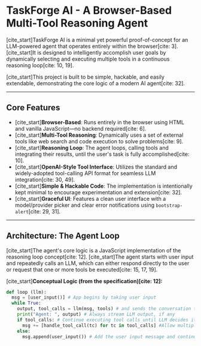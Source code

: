 # TaskForge AI - A Browser-Based Multi-Tool Reasoning Agent

[cite_start]TaskForge AI is a minimal yet powerful proof-of-concept for an LLM-powered agent that operates entirely within the browser[cite: 3]. [cite_start]It is designed to intelligently accomplish user goals by dynamically selecting and executing multiple tools in a continuous reasoning loop[cite: 10, 19].

[cite_start]This project is built to be simple, hackable, and easily extendable, demonstrating the core logic of a modern AI agent[cite: 32].

---

## Core Features

* [cite_start]**Browser-Based**: Runs entirely in the browser using HTML and vanilla JavaScript—no backend required[cite: 6].
* [cite_start]**Multi-Tool Reasoning**: Dynamically uses a set of external tools like web search and code execution to solve problems[cite: 9].
* [cite_start]**Reasoning Loop**: The agent loops, calling tools and integrating their results, until the user's task is fully accomplished[cite: 10].
* [cite_start]**OpenAI-Style Tool Interface**: Utilizes the standard and widely-adopted tool-calling API format for seamless LLM integration[cite: 30, 49].
* [cite_start]**Simple & Hackable Code**: The implementation is intentionally kept minimal to encourage experimentation and extension[cite: 32].
* [cite_start]**Graceful UI**: Features a clean user interface with a model/provider picker and clear error notifications using `bootstrap-alert`[cite: 29, 31].

---

## Architecture: The Agent Loop

[cite_start]The agent's core logic is a JavaScript implementation of the reasoning loop concept[cite: 12]. [cite_start]The agent starts with user input and repeatedly calls an LLM, which can either respond directly to the user or request that one or more tools be executed[cite: 15, 17, 19].

[cite_start]**Conceptual Logic (from the specification)[cite: 12]:**
```python
def loop (llm):
  msg = [user_input()] # App begins by taking user input
  while True:
    output, tool_calls = llm(msg, tools) # and sends the conversation tools to the LLM
    print("Agent: ", output) # Always stream LLM output, if any
    if tool_calls: # Continue executing tool calls until LLM decides it needs no more
      msg += [handle_tool_call(tc) for tc in tool_calls] #Allow multiple tool calls (may be parallel)
    else:
      msg.append(user_input()) # Add the user input message and continue